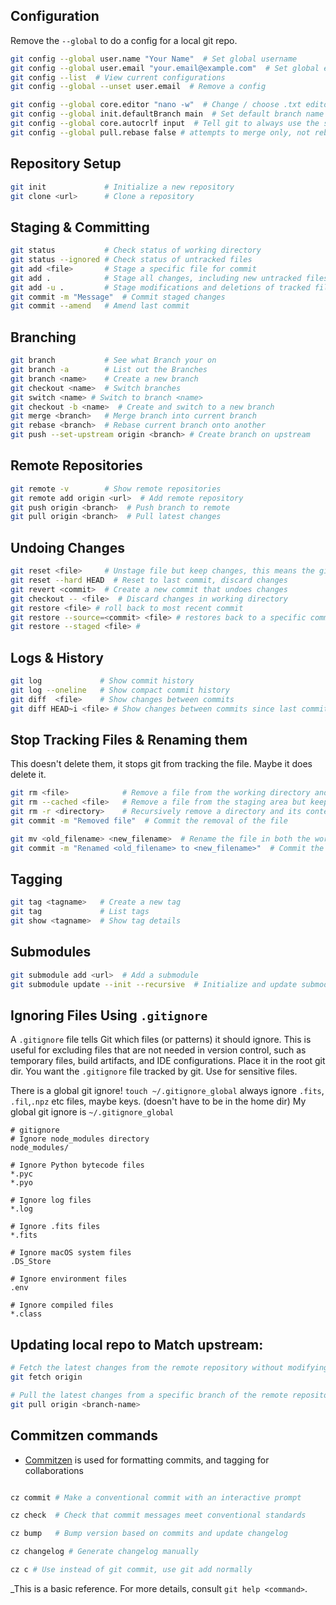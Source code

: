 

## Configuration
Remove the `--global` to do a config for a local git repo. 
```sh
git config --global user.name "Your Name"  # Set global username
git config --global user.email "your.email@example.com"  # Set global email
git config --list  # View current configurations
git config --global --unset user.email  # Remove a config

git config --global core.editor "nano -w"  # Change / choose .txt editor
git config --global init.defaultBranch main  # Set default branch name
git config --global core.autocrlf input  # Tell git to always use the same line ending between mac, linux, and windows (this is the Linux and mac command to run)
git config --global pull.rebase false # attempts to merge only, not rebase when doing a git pull 

```

## Repository Setup
```sh
git init             # Initialize a new repository
git clone <url>      # Clone a repository
```

## Staging & Committing
```sh
git status           # Check status of working directory
git status --ignored # Check status of untracked files
git add <file>       # Stage a specific file for commit
git add .            # Stage all changes, including new untracked files
git add -u .         # Stage modifications and deletions of tracked files only
git commit -m "Message"  # Commit staged changes
git commit --amend   # Amend last commit
```

## Branching
```sh
git branch           # See what Branch your on 
git branch -a        # List out the Branches
git branch <name>    # Create a new branch
git checkout <name>  # Switch branches
git switch <name> # Switch to branch <name>
git checkout -b <name>  # Create and switch to a new branch
git merge <branch>   # Merge branch into current branch
git rebase <branch>  # Rebase current branch onto another
git push --set-upstream origin <branch> # Create branch on upstream
```

## Remote Repositories
```sh
git remote -v        # Show remote repositories
git remote add origin <url>  # Add remote repository
git push origin <branch>  # Push branch to remote
git pull origin <branch>  # Pull latest changes
```

## Undoing Changes
```sh
git reset <file>     # Unstage file but keep changes, this means the git add stuff
git reset --hard HEAD  # Reset to last commit, discard changes
git revert <commit>  # Create a new commit that undoes changes
git checkout -- <file>  # Discard changes in working directory
git restore <file> # roll back to most recent commit 
git restore --source=<commit> <file> # restores back to a specific commit, commit is the ID number, can use -s 
git restore --staged <file> # 

```

## Logs & History
```sh
git log             # Show commit history
git log --oneline   # Show compact commit history
git diff  <file>    # Show changes between commits
git diff HEAD~i <file> # Show changes between commits since last commit, the ~i indicates how far back to look
```


## Stop Tracking Files & Renaming them 
This doesn't delete them, it stops git from tracking the file.  Maybe it does delete it.

```sh
git rm <file>            # Remove a file from the working directory and staging area
git rm --cached <file>   # Remove a file from the staging area but keep it in the working directory
git rm -r <directory>    # Recursively remove a directory and its contents
git commit -m "Removed file"  # Commit the removal of the file

git mv <old_filename> <new_filename>  # Rename the file in both the working directory and staging area
git commit -m "Renamed <old_filename> to <new_filename>"  # Commit the change


```
## Tagging
```sh
git tag <tagname>   # Create a new tag
git tag             # List tags
git show <tagname>  # Show tag details
```

## Submodules
```sh
git submodule add <url>  # Add a submodule
git submodule update --init --recursive  # Initialize and update submodules
```


## Ignoring Files Using `.gitignore`
A `.gitignore` file tells Git which files (or patterns) it should ignore. This is useful for excluding files that are not needed in version control, such as temporary files, build artifacts, and IDE configurations. Place it in the root git dir. You want the `.gitignore` file tracked by git. Use for sensitive files. 

There is a global git ignore! `touch ~/.gitignore_global` always ignore `.fits`, `.fil`,`.npz` etc  files, maybe keys. (doesn't have to be in the home dir)
My global git ignore is `~/.gitignore_global`

```.gitignore
# gitignore
# Ignore node_modules directory
node_modules/

# Ignore Python bytecode files
*.pyc
*.pyo

# Ignore log files
*.log

# Ignore .fits files 
*.fits

# Ignore macOS system files
.DS_Store

# Ignore environment files
.env

# Ignore compiled files
*.class
```


## Updating local repo to Match upstream:

```sh
# Fetch the latest changes from the remote repository without modifying local branches
git fetch origin

# Pull the latest changes from a specific branch of the remote repository and merge them into the current local branch
git pull origin <branch-name>

```


## Commitzen commands 
- [Commitzen](https://commitizen-tools.github.io/commitizen/) is used for formatting commits, and tagging for collaborations
```sh

cz commit # Make a conventional commit with an interactive prompt

cz check  # Check that commit messages meet conventional standards

cz bump   # Bump version based on commits and update changelog

cz changelog # Generate changelog manually

cz c # Use instead of git commit, use git add normally 
```




_This is a basic reference. For more details, consult `git help <command>`.
